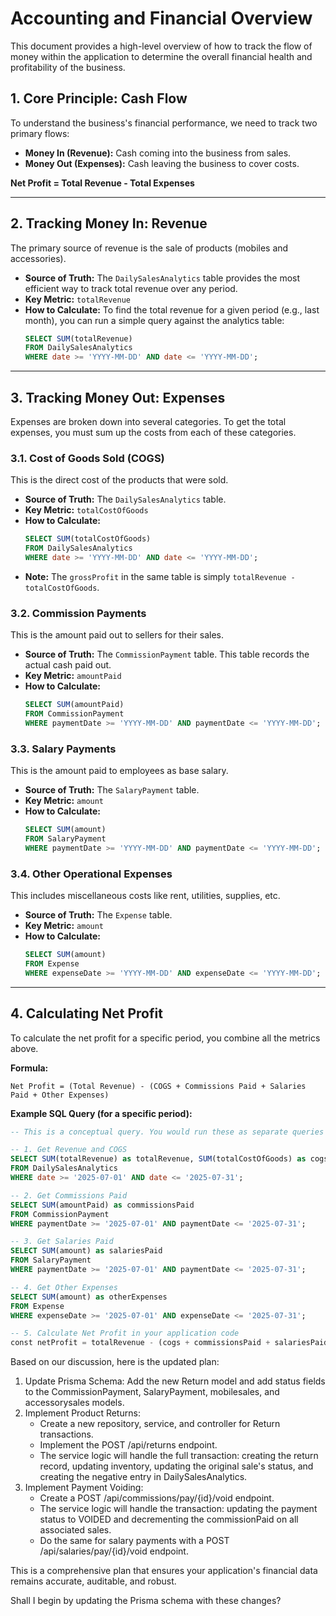 # Accounting and Financial Overview

This document provides a high-level overview of how to track the flow of money within the application to determine the overall financial health and profitability of the business.

## 1. Core Principle: Cash Flow

To understand the business's financial performance, we need to track two primary flows:
- **Money In (Revenue):** Cash coming into the business from sales.
- **Money Out (Expenses):** Cash leaving the business to cover costs.

**Net Profit = Total Revenue - Total Expenses**

---

## 2. Tracking Money In: Revenue

The primary source of revenue is the sale of products (mobiles and accessories).

- **Source of Truth:** The `DailySalesAnalytics` table provides the most efficient way to track total revenue over any period.
- **Key Metric:** `totalRevenue`
- **How to Calculate:** To find the total revenue for a given period (e.g., last month), you can run a simple query against the analytics table:
  ```sql
  SELECT SUM(totalRevenue)
  FROM DailySalesAnalytics
  WHERE date >= 'YYYY-MM-DD' AND date <= 'YYYY-MM-DD';
  ```

---

## 3. Tracking Money Out: Expenses

Expenses are broken down into several categories. To get the total expenses, you must sum up the costs from each of these categories.

### 3.1. Cost of Goods Sold (COGS)

This is the direct cost of the products that were sold.

- **Source of Truth:** The `DailySalesAnalytics` table.
- **Key Metric:** `totalCostOfGoods`
- **How to Calculate:**
  ```sql
  SELECT SUM(totalCostOfGoods)
  FROM DailySalesAnalytics
  WHERE date >= 'YYYY-MM-DD' AND date <= 'YYYY-MM-DD';
  ```
- **Note:** The `grossProfit` in the same table is simply `totalRevenue - totalCostOfGoods`.

### 3.2. Commission Payments

This is the amount paid out to sellers for their sales.

- **Source of Truth:** The `CommissionPayment` table. This table records the actual cash paid out.
- **Key Metric:** `amountPaid`
- **How to Calculate:**
  ```sql
  SELECT SUM(amountPaid)
  FROM CommissionPayment
  WHERE paymentDate >= 'YYYY-MM-DD' AND paymentDate <= 'YYYY-MM-DD';
  ```

### 3.3. Salary Payments

This is the amount paid to employees as base salary.

- **Source of Truth:** The `SalaryPayment` table.
- **Key Metric:** `amount`
- **How to Calculate:**
  ```sql
  SELECT SUM(amount)
  FROM SalaryPayment
  WHERE paymentDate >= 'YYYY-MM-DD' AND paymentDate <= 'YYYY-MM-DD';
  ```

### 3.4. Other Operational Expenses

This includes miscellaneous costs like rent, utilities, supplies, etc.

- **Source of Truth:** The `Expense` table.
- **Key Metric:** `amount`
- **How to Calculate:**
  ```sql
  SELECT SUM(amount)
  FROM Expense
  WHERE expenseDate >= 'YYYY-MM-DD' AND expenseDate <= 'YYYY-MM-DD';
  ```

---

## 4. Calculating Net Profit

To calculate the net profit for a specific period, you combine all the metrics above.

**Formula:**

`Net Profit = (Total Revenue) - (COGS + Commissions Paid + Salaries Paid + Other Expenses)`

**Example SQL Query (for a specific period):**

```sql
-- This is a conceptual query. You would run these as separate queries in the application and combine the results.

-- 1. Get Revenue and COGS
SELECT SUM(totalRevenue) as totalRevenue, SUM(totalCostOfGoods) as cogs
FROM DailySalesAnalytics
WHERE date >= '2025-07-01' AND date <= '2025-07-31';

-- 2. Get Commissions Paid
SELECT SUM(amountPaid) as commissionsPaid
FROM CommissionPayment
WHERE paymentDate >= '2025-07-01' AND paymentDate <= '2025-07-31';

-- 3. Get Salaries Paid
SELECT SUM(amount) as salariesPaid
FROM SalaryPayment
WHERE paymentDate >= '2025-07-01' AND paymentDate <= '2025-07-31';

-- 4. Get Other Expenses
SELECT SUM(amount) as otherExpenses
FROM Expense
WHERE expenseDate >= '2025-07-01' AND expenseDate <= '2025-07-31';

-- 5. Calculate Net Profit in your application code
const netProfit = totalRevenue - (cogs + commissionsPaid + salariesPaid + otherExpenses);
```
  Based on our discussion, here is the updated plan:

   1. Update Prisma Schema: Add the new Return model and add status fields to the CommissionPayment, SalaryPayment, mobilesales, and
      accessorysales models.
   2. Implement Product Returns:
       * Create a new repository, service, and controller for Return transactions.
       * Implement the POST /api/returns endpoint.
       * The service logic will handle the full transaction: creating the return record, updating inventory, updating the original sale's
          status, and creating the negative entry in DailySalesAnalytics.
   3. Implement Payment Voiding:
       * Create a POST /api/commissions/pay/{id}/void endpoint.
       * The service logic will handle the transaction: updating the payment status to VOIDED and decrementing the commissionPaid on all
         associated sales.
       * Do the same for salary payments with a POST /api/salaries/pay/{id}/void endpoint.

  This is a comprehensive plan that ensures your application's financial data remains accurate, auditable, and robust.

  Shall I begin by updating the Prisma schema with these changes?

